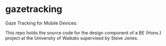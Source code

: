 gazetracking
============

Gaze Tracking for Mobile Devices:

This repo holds the source code for the design component of a BE (Hons.) project at the University of Waikato supervised by Steve Jones.



